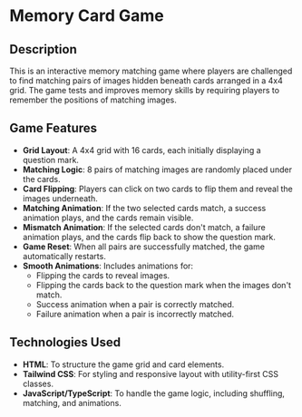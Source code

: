 # Memory Card Game

## Description

This is an interactive memory matching game where players are challenged to find matching pairs of images hidden beneath cards arranged in a 4x4 grid. The game tests and improves memory skills by requiring players to remember the positions of matching images.

## Game Features

- **Grid Layout**: A 4x4 grid with 16 cards, each initially displaying a question mark.
- **Matching Logic**: 8 pairs of matching images are randomly placed under the cards.
- **Card Flipping**: Players can click on two cards to flip them and reveal the images underneath.
- **Matching Animation**: If the two selected cards match, a success animation plays, and the cards remain visible.
- **Mismatch Animation**: If the selected cards don't match, a failure animation plays, and the cards flip back to show the question mark.
- **Game Reset**: When all pairs are successfully matched, the game automatically restarts.
- **Smooth Animations**: Includes animations for:
  - Flipping the cards to reveal images.
  - Flipping the cards back to the question mark when the images don't match.
  - Success animation when a pair is correctly matched.
  - Failure animation when a pair is incorrectly matched.

## Technologies Used

- **HTML**: To structure the game grid and card elements.
- **Tailwind CSS**: For styling and responsive layout with utility-first CSS classes.
- **JavaScript/TypeScript**: To handle the game logic, including shuffling, matching, and animations.
